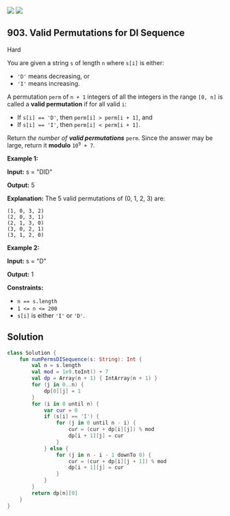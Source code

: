 [![](https://img.shields.io/github/stars/javadev/LeetCode-in-Kotlin?label=Stars&style=flat-square)](https://github.com/javadev/LeetCode-in-Kotlin)
[![](https://img.shields.io/github/forks/javadev/LeetCode-in-Kotlin?label=Fork%20me%20on%20GitHub%20&style=flat-square)](https://github.com/javadev/LeetCode-in-Kotlin/fork)

## 903\. Valid Permutations for DI Sequence

Hard

You are given a string `s` of length `n` where `s[i]` is either:

*   `'D'` means decreasing, or
*   `'I'` means increasing.

A permutation `perm` of `n + 1` integers of all the integers in the range `[0, n]` is called a **valid permutation** if for all valid `i`:

*   If `s[i] == 'D'`, then `perm[i] > perm[i + 1]`, and
*   If `s[i] == 'I'`, then `perm[i] < perm[i + 1]`.

Return _the number of **valid permutations**_ `perm`. Since the answer may be large, return it **modulo** <code>10<sup>9</sup> + 7</code>.

**Example 1:**

**Input:** s = "DID"

**Output:** 5

**Explanation:** The 5 valid permutations of (0, 1, 2, 3) are: 

    (1, 0, 3, 2) 
    (2, 0, 3, 1) 
    (2, 1, 3, 0) 
    (3, 0, 2, 1) 
    (3, 1, 2, 0)

**Example 2:**

**Input:** s = "D"

**Output:** 1

**Constraints:**

*   `n == s.length`
*   `1 <= n <= 200`
*   `s[i]` is either `'I'` or `'D'`.

## Solution

```kotlin
class Solution {
    fun numPermsDISequence(s: String): Int {
        val n = s.length
        val mod = 1e9.toInt() + 7
        val dp = Array(n + 1) { IntArray(n + 1) }
        for (j in 0..n) {
            dp[0][j] = 1
        }
        for (i in 0 until n) {
            var cur = 0
            if (s[i] == 'I') {
                for (j in 0 until n - i) {
                    cur = (cur + dp[i][j]) % mod
                    dp[i + 1][j] = cur
                }
            } else {
                for (j in n - i - 1 downTo 0) {
                    cur = (cur + dp[i][j + 1]) % mod
                    dp[i + 1][j] = cur
                }
            }
        }
        return dp[n][0]
    }
}
```